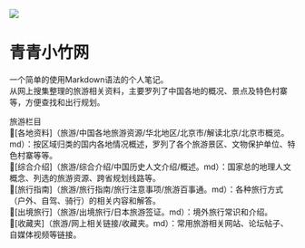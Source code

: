 ![](https://raw.gitmirror.com/szqq0512/Pic/main/img/202202112050167.webp)  

# 青青小竹网  

一个简单的使用Markdown语法的个人笔记。  
从网上搜集整理的旅游相关资料，主要罗列了中国各地的概况、景点及特色村寨等，方便查找和出行规划。  

旅游栏目  
🔸[各地资料]（旅游/中国各地旅游资源/华北地区/北京市/解读北京/北京市概览。md）：按区域归类的国内各地情况概述，罗列了各个旅游景区、文物保护单位、特色村寨等等。  
🔸[综合介绍]（旅游/综合介绍/中国历史人文介绍/概述。md）：国家总的地理人文概念、列选的旅游资源、跨省规划线路等。  
🔸[旅行指南]（旅游/旅行指南/旅行注意事项/旅游百事通。md）：各种旅行方式（户外、自驾、骑行）的相关内容和解答。  
🔸[出境旅行]（旅游/出境旅行/日本旅游签证。md）：境外旅行常识和介绍。  
🔸[收藏夹]（旅游/网上相关链接/收藏夹。md）：常用旅游相关网站、论坛帖子、自媒体视频等链接。  
